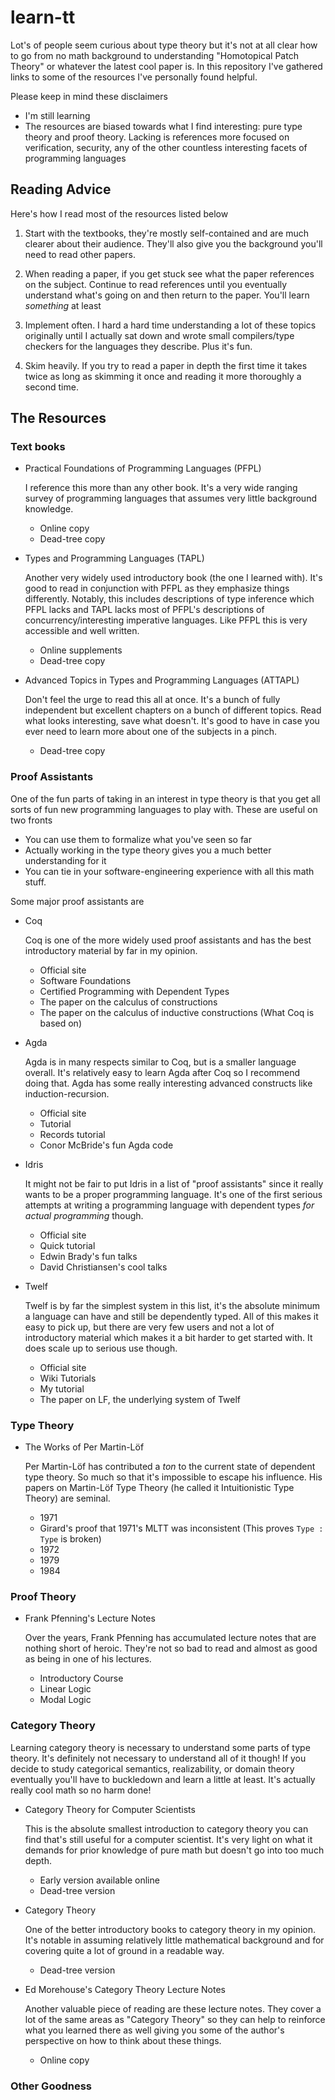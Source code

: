 # learn-tt

Lot's of people seem curious about type theory but it's not at all
clear how to go from no math background to understanding "Homotopical
Patch Theory" or whatever the latest cool paper is. In this repository
I've gathered links to some of the resources I've personally found
helpful.

Please keep in mind these disclaimers

 - I'm still learning
 - The resources are biased towards what I find interesting: pure type
   theory and proof theory. Lacking is references more focused on
   verification, security, any of the other countless interesting
   facets of programming languages

## Reading Advice

Here's how I read most of the resources listed below

 1. Start with the textbooks, they're mostly self-contained and are
    much clearer about their audience. They'll also give you the
    background you'll need to read other papers.

 2. When reading a paper, if you get stuck see what the paper
    references on the subject. Continue to read references until you
    eventually understand what's going on and then return to the
    paper. You'll learn *something* at least

 3. Implement often. I hard a hard time understanding a lot of these
    topics originally until I actually sat down and wrote small
    compilers/type checkers for the languages they describe. Plus it's
    fun.

 4. Skim heavily. If you try to read a paper in depth the first time
    it takes twice as long as skimming it once and reading it more
    thoroughly a second time.

## The Resources

### Text books

 - Practical Foundations of Programming Languages (PFPL)

    I reference this more than any other book. It's a very wide
    ranging survey of programming languages that assumes very little
    background knowledge.

    * Online copy
    * Dead-tree copy

 - Types and Programming Languages (TAPL)

    Another very widely used introductory book (the one I learned
    with). It's good to read in conjunction with PFPL as they
    emphasize things differently. Notably, this includes descriptions
    of type inference which PFPL lacks and TAPL lacks most of PFPL's
    descriptions of concurrency/interesting imperative languages. Like
    PFPL this is very accessible and well written.

   * Online supplements
   * Dead-tree copy

 - Advanced Topics in Types and Programming Languages (ATTAPL)

   Don't feel the urge to read this all at once. It's a bunch of fully
   independent but excellent chapters on a bunch of different
   topics. Read what looks interesting, save what doesn't. It's good
   to have in case you ever need to learn more about one of the
   subjects in a pinch.

   * Dead-tree copy

### Proof Assistants

One of the fun parts of taking in an interest in type theory is that
you get all sorts of fun new programming languages to play with. These
are useful on two fronts

 - You can use them to formalize what you've seen so far
 - Actually working in the type theory gives you a much better
   understanding for it
 - You can tie in your software-engineering experience with all this
   math stuff.

Some major proof assistants are

 - Coq

    Coq is one of the more widely used proof assistants and has the
    best introductory material by far in my opinion.

    * Official site
    * Software Foundations
    * Certified Programming with Dependent Types
    * The paper on the calculus of constructions
    * The paper on the calculus of inductive constructions (What Coq
      is based on)

 - Agda

    Agda is in many respects similar to Coq, but is a smaller language
    overall. It's relatively easy to learn Agda after Coq so I
    recommend doing that. Agda has some really interesting advanced
    constructs like induction-recursion.

    * Official site
    * Tutorial
    * Records tutorial
    * Conor McBride's fun Agda code

 - Idris

    It might not be fair to put Idris in a list of "proof assistants"
    since it really wants to be a proper programming language. It's
    one of the first serious attempts at writing a programming
    language with dependent types *for actual programming* though.

    * Official site
    * Quick tutorial
    * Edwin Brady's fun talks
    * David Christiansen's cool talks

 - Twelf

    Twelf is by far the simplest system in this list, it's the
    absolute minimum a language can have and still be dependently
    typed. All of this makes it easy to pick up, but there are very
    few users and not a lot of introductory material which makes it a
    bit harder to get started with. It does scale up to serious use
    though.

    * Official site
    * Wiki Tutorials
    * My tutorial
    * The paper on LF, the underlying system of Twelf

### Type Theory

 - The Works of Per Martin-Löf

   Per Martin-Löf has contributed a *ton* to the current state of
   dependent type theory. So much so that it's impossible to escape
   his influence. His papers on Martin-Löf Type Theory (he called it
   Intuitionistic Type Theory) are seminal.

   * 1971
   * Girard's proof that 1971's MLTT was inconsistent (This proves
     `Type : Type` is broken)
   * 1972
   * 1979
   * 1984


### Proof Theory

 - Frank Pfenning's Lecture Notes

    Over the years, Frank Pfenning has accumulated lecture notes that
    are nothing short of heroic. They're not so bad to read and
    almost as good as being in one of his lectures.

    * Introductory Course
    * Linear Logic
    * Modal Logic

### Category Theory

Learning category theory is necessary to understand some parts of type
theory. It's definitely not necessary to understand all of it though!
If you decide to study categorical semantics, realizability, or domain
theory eventually you'll have to buckledown and learn a little at
least. It's actually really cool math so no harm done!

 - Category Theory for Computer Scientists

   This is the absolute smallest introduction to category theory you
   can find that's still useful for a computer scientist. It's very
   light on what it demands for prior knowledge of pure math but
   doesn't go into too much depth.

   * Early version available online
   * Dead-tree version

 - Category Theory

   One of the better introductory books to category theory in my
   opinion. It's notable in assuming relatively little mathematical
   background and for covering quite a lot of ground in a
   readable way.

   * Dead-tree version

 - Ed Morehouse's Category Theory Lecture Notes

   Another valuable piece of reading are these lecture notes. They
   cover a lot of the same areas as "Category Theory" so they can help
   to reinforce what you learned there as well giving you some of
   the author's perspective on how to think about these things.

   * Online copy

### Other Goodness
